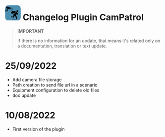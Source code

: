 ![CamPatrol Icon](../images/camPatrol_icon-50.png) Changelog Plugin CamPatrol
==

>**IMPORTANT**
>
>If there is no information for an update, that means it's related only on a documentation, translation or text update.

25/09/2022
==

- Add camera file storage
- Path creation to send file url in a scenario
- Equipment configuration to delete old files
- doc update


10/08/2022
==

- First version of the plugin
